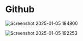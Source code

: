 # Github


![Screenshot 2025-01-05 184800](https://github.com/user-attachments/assets/d08223ca-cdf1-47da-8165-b05180285bf7)

![Screenshot 2025-01-05 192253](https://github.com/user-attachments/assets/fb5da191-adec-46a4-bfee-ca331c60f51e)
